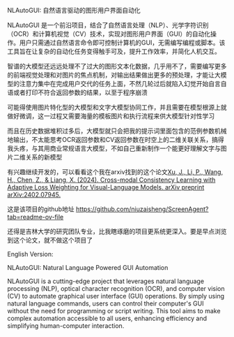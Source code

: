 NLAutoGUI: 自然语言驱动的图形用户界面自动化

NLAutoGUI 是一个前沿项目，结合了自然语言处理（NLP）、光学字符识别（OCR）和计算机视觉（CV）技术，实现对图形用户界面（GUI）的自动化操作。用户只需通过自然语言命令即可控制计算机的GUI，无需编写编程或脚本。该工具旨在让复杂的自动化任务变得触手可及，提升工作效率，并简化人机交互。

智谱的大模型还远远处理不了过大的图形文本化数据，几乎用不了，需要编写更多的前端视觉处理和对图片的焦点机制，对输出结果做出更多的预处理，才能让大模型的注意力集中在完成用户交代的任务上面，不然几轮过后就陷入幻觉开始自言自语或者打印不符合返回参数的结果，以至于程序崩溃

可能得使用图片特化型的大模型和文字大模型协同工作，并且需要在模型根源上就做好微调，这一过程又需要海量的模板图片和执行流程来供大模型针对性学习

而且在历史数据堆积过多后，大模型就只会把我的提示词里面包含的范例参数机械地输出，不太能思考OCR返回参数和CV返回参数在时空上的二维关联关系，搞得我头疼，与其用商业常规语言大模型，不如自己重新制作一个能更好理解文字与图片二维关系的新模型

有兴趣继续开发的，可以看看这个我在arxiv找到的这个论文[Xu, J., Li, P., Wang, H., Chen, Z., & Liang, X. (2024). Cross-modal Consistency Learning with Adaptive Loss Weighting for Visual-Language Models. arXiv preprint arXiv:2402.07945. ](https://arxiv.org/abs/2402.07945)

这是该项目的github地址 https://github.com/niuzaisheng/ScreenAgent?tab=readme-ov-file

还得是吉林大学的研究团队专业，比我瞎琢磨的项目更系统更深入。要是早点浏览到这个论文，就不做这个项目了


English Version:

NLAutoGUI: Natural Language Powered GUI Automation

NLAutoGUI is a cutting-edge project that leverages natural language processing (NLP), optical character recognition (OCR), and computer vision (CV) to automate graphical user interface (GUI) operations. By simply using natural language commands, users can control their computer's GUI without the need for programming or script writing. This tool aims to make complex automation accessible to all users, enhancing efficiency and simplifying human-computer interaction.


